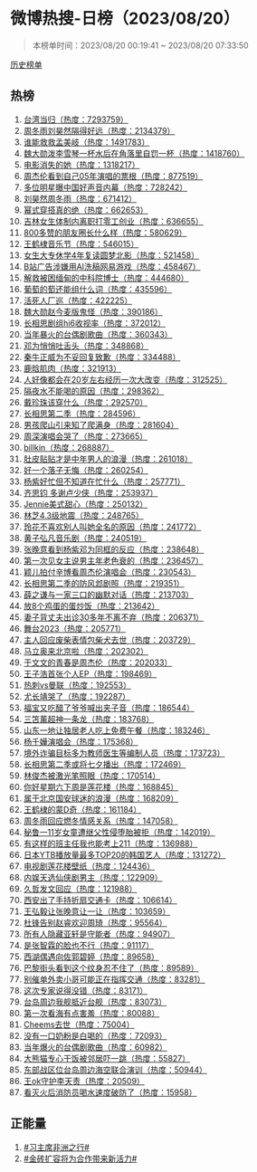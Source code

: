 <h1>
微博热搜-日榜（2023/08/20）
</h1>
<blockquote>
<p>
本榜单时间：2023/08/20 00:19:41 ~ 2023/08/20 07:33:50
</p>
</blockquote>
<p>
<a href="https://github.com/daifee/weibo-hot-search/tree/main/archives/daily">历史榜单</a>
</p>
<h2>
热榜
</h2>
<ol>

<li>
<a href="https://s.weibo.com/weibo?q=%23%E5%8F%B0%E6%B9%BE%E5%BD%93%E5%BD%92%23" target="weibo">
台湾当归（热度：7293759）
</a>
</li>

<li>
<a href="https://s.weibo.com/weibo?q=%23%E5%91%A8%E5%86%AC%E9%9B%A8%E5%88%98%E6%98%8A%E7%84%B6%E9%9A%94%E5%BE%97%E5%A5%BD%E8%BF%9C%23" target="weibo">
周冬雨刘昊然隔得好远（热度：2134379）
</a>
</li>

<li>
<a href="https://s.weibo.com/weibo?q=%23%E8%B0%81%E8%83%BD%E6%95%91%E6%95%91%E5%AD%9F%E7%BE%8E%E5%B2%90%23" target="weibo">
谁能救救孟美岐（热度：1491783）
</a>
</li>

<li>
<a href="https://s.weibo.com/weibo?q=%23%E9%AD%8F%E5%A4%A7%E5%8B%8B%E6%B3%BC%E6%9D%8E%E9%9B%AA%E7%90%B4%E4%B8%80%E6%9D%AF%E6%B0%B4%E5%90%8E%E5%9C%A8%E8%A7%92%E8%90%BD%E9%87%8C%E8%87%AA%E7%BD%9A%E4%B8%80%E6%9D%AF%23" target="weibo">
魏大勋泼李雪琴一杯水后在角落里自罚一杯（热度：1418760）
</a>
</li>

<li>
<a href="https://s.weibo.com/weibo?q=%23%E7%94%B5%E5%BD%B1%E6%B6%88%E5%A4%B1%E7%9A%84%E5%A5%B9%23" target="weibo">
电影消失的她（热度：1318217）
</a>
</li>

<li>
<a href="https://s.weibo.com/weibo?q=%23%E5%91%A8%E6%9D%B0%E4%BC%A6%E7%9C%8B%E5%88%B0%E8%87%AA%E5%B7%B105%E5%B9%B4%E6%BC%94%E5%94%B1%E7%9A%84%E7%A5%A8%E6%A0%B9%23" target="weibo">
周杰伦看到自己05年演唱的票根（热度：877519）
</a>
</li>

<li>
<a href="https://s.weibo.com/weibo?q=%23%E5%A4%9A%E4%BD%8D%E6%98%8E%E6%98%9F%E6%9B%9D%E4%B8%AD%E5%9B%BD%E5%A5%BD%E5%A3%B0%E9%9F%B3%E5%86%85%E5%B9%95%23" target="weibo">
多位明星曝中国好声音内幕（热度：728242）
</a>
</li>

<li>
<a href="https://s.weibo.com/weibo?q=%23%E5%88%98%E6%98%8A%E7%84%B6%E5%91%A8%E5%86%AC%E9%9B%A8%23" target="weibo">
刘昊然周冬雨（热度：671412）
</a>
</li>

<li>
<a href="https://s.weibo.com/weibo?q=%23%E5%B9%82%E5%BC%8F%E7%A9%BF%E6%90%AD%E7%9C%9F%E7%9A%84%E7%BB%9D%23" target="weibo">
幂式穿搭真的绝（热度：662653）
</a>
</li>

<li>
<a href="https://s.weibo.com/weibo?q=%23%E5%90%89%E6%9E%97%E5%A5%B3%E7%94%9F%E4%BD%93%E5%88%B6%E5%86%85%E7%A6%BB%E8%81%8C%E6%89%93%E9%9B%B6%E5%B7%A5%E5%88%9B%E4%B8%9A%23" target="weibo">
吉林女生体制内离职打零工创业（热度：636655）
</a>
</li>

<li>
<a href="https://s.weibo.com/weibo?q=%23800%E5%A4%9A%E8%B5%9E%E7%9A%84%E6%9C%8B%E5%8F%8B%E5%9C%88%E9%95%BF%E4%BB%80%E4%B9%88%E6%A0%B7%23" target="weibo">
800多赞的朋友圈长什么样（热度：580629）
</a>
</li>

<li>
<a href="https://s.weibo.com/weibo?q=%23%E7%8E%8B%E9%B9%A4%E6%A3%A3%E9%9F%B3%E4%B9%90%E8%8A%82%23" target="weibo">
王鹤棣音乐节（热度：546015）
</a>
</li>

<li>
<a href="https://s.weibo.com/weibo?q=%23%E5%A5%B3%E7%94%9F%E5%A4%A7%E4%B8%93%E4%BC%91%E5%AD%A64%E5%B9%B4%E5%A4%8D%E8%AF%BB%E5%9C%86%E6%A2%A6%E5%8C%97%E5%BD%B1%23" target="weibo">
女生大专休学4年复读圆梦北影（热度：521458）
</a>
</li>

<li>
<a href="https://s.weibo.com/weibo?q=%23B%E7%AB%99%E5%B9%BF%E5%91%8A%E6%B6%89%E5%AB%8C%E7%94%A8AI%E6%B4%97%E7%A8%BF%E7%BD%91%E6%98%93%E6%B8%B8%E6%88%8F%23" target="weibo">
B站广告涉嫌用AI洗稿网易游戏（热度：458467）
</a>
</li>

<li>
<a href="https://s.weibo.com/weibo?q=%23%E8%A7%A3%E6%95%91%E8%A2%AB%E5%9B%B0%E7%BC%85%E7%94%B8%E7%9A%84%E4%B8%AD%E7%A7%91%E9%99%A2%E5%8D%9A%E5%A3%AB%23" target="weibo">
解救被困缅甸的中科院博士（热度：444680）
</a>
</li>

<li>
<a href="https://s.weibo.com/weibo?q=%23%E8%91%A1%E8%90%84%E7%9A%84%E8%90%84%E8%BF%98%E8%83%BD%E7%BB%84%E4%BB%80%E4%B9%88%E8%AF%8D%23" target="weibo">
葡萄的萄还能组什么词（热度：435596）
</a>
</li>

<li>
<a href="https://s.weibo.com/weibo?q=%23%E6%B4%BB%E6%AD%BB%E4%BA%BA%E5%8E%82%E5%B7%A1%23" target="weibo">
活死人厂巡（热度：422225）
</a>
</li>

<li>
<a href="https://s.weibo.com/weibo?q=%23%E9%AD%8F%E5%A4%A7%E5%8B%8B%E8%B5%B5%E4%BB%8A%E9%BA%A6%E7%89%88%E9%AC%BC%E6%80%AA%23" target="weibo">
魏大勋赵今麦版鬼怪（热度：390186）
</a>
</li>

<li>
<a href="https://s.weibo.com/weibo?q=%23%E9%95%BF%E7%9B%B8%E6%80%9D%E5%89%A7%E7%BB%84hi6%E6%94%B6%E8%A7%86%E7%8E%87%23" target="weibo">
长相思剧组hi6收视率（热度：372012）
</a>
</li>

<li>
<a href="https://s.weibo.com/weibo?q=%23%E5%BD%93%E5%B9%B4%E6%9A%B4%E7%81%AB%E7%9A%84%E5%8F%B0%E5%81%B6%E5%89%A7%E6%AD%8C%E6%9B%B2%23" target="weibo">
当年暴火的台偶剧歌曲（热度：360343）
</a>
</li>

<li>
<a href="https://s.weibo.com/weibo?q=%23%E9%82%93%E4%B8%BA%E6%82%84%E6%82%84%E5%90%90%E8%88%8C%E5%A4%B4%23" target="weibo">
邓为悄悄吐舌头（热度：348868）
</a>
</li>

<li>
<a href="https://s.weibo.com/weibo?q=%23%E7%A7%A6%E7%89%9B%E6%AD%A3%E5%A8%81%E4%B8%BA%E4%B8%8D%E5%A6%A5%E5%9B%9E%E5%A4%8D%E8%87%B4%E6%AD%89%23" target="weibo">
秦牛正威为不妥回复致歉（热度：334488）
</a>
</li>

<li>
<a href="https://s.weibo.com/weibo?q=%23%E9%B9%BF%E6%99%97%E8%82%8C%E8%82%89%23" target="weibo">
鹿晗肌肉（热度：321913）
</a>
</li>

<li>
<a href="https://s.weibo.com/weibo?q=%23%E4%BA%BA%E5%A5%BD%E5%83%8F%E9%83%BD%E4%BC%9A%E5%9C%A820%E5%B2%81%E5%B7%A6%E5%8F%B3%E7%BB%8F%E5%8E%86%E4%B8%80%E6%AC%A1%E5%A4%A7%E6%94%B9%E5%8F%98%23" target="weibo">
人好像都会在20岁左右经历一次大改变（热度：312525）
</a>
</li>

<li>
<a href="https://s.weibo.com/weibo?q=%23%E9%9A%94%E5%A4%9C%E6%B0%B4%E4%B8%8D%E8%83%BD%E5%96%9D%E7%9A%84%E5%8E%9F%E5%9B%A0%23" target="weibo">
隔夜水不能喝的原因（热度：298362）
</a>
</li>

<li>
<a href="https://s.weibo.com/weibo?q=%23%E6%88%B4%E7%8F%8D%E7%8F%A0%E8%AF%A5%E7%A9%BF%E4%BB%80%E4%B9%88%23" target="weibo">
戴珍珠该穿什么（热度：292570）
</a>
</li>

<li>
<a href="https://s.weibo.com/weibo?q=%23%E9%95%BF%E7%9B%B8%E6%80%9D%E7%AC%AC%E4%BA%8C%E5%AD%A3%23" target="weibo">
长相思第二季（热度：284596）
</a>
</li>

<li>
<a href="https://s.weibo.com/weibo?q=%23%E7%94%B7%E5%AD%A9%E7%88%AC%E5%B1%B1%E5%BC%95%E6%9D%A5%E7%9F%A5%E4%BA%86%E7%88%AC%E6%BB%A1%E8%BA%AB%23" target="weibo">
男孩爬山引来知了爬满身（热度：281604）
</a>
</li>

<li>
<a href="https://s.weibo.com/weibo?q=%23%E5%91%A8%E6%B7%B1%E6%BC%94%E5%94%B1%E4%BC%9A%E5%93%AD%E4%BA%86%23" target="weibo">
周深演唱会哭了（热度：273665）
</a>
</li>

<li>
<a href="https://s.weibo.com/weibo?q=%23billkin%23" target="weibo">
billkin（热度：268887）
</a>
</li>

<li>
<a href="https://s.weibo.com/weibo?q=%23%E8%82%9A%E7%9A%AE%E8%B4%B4%E8%B4%B4%E6%89%8D%E6%98%AF%E4%B8%AD%E5%B9%B4%E7%94%B7%E4%BA%BA%E7%9A%84%E6%B5%AA%E6%BC%AB%23" target="weibo">
肚皮贴贴才是中年男人的浪漫（热度：261018）
</a>
</li>

<li>
<a href="https://s.weibo.com/weibo?q=%23%E5%A5%BD%E4%B8%80%E4%B8%AA%E8%90%BD%E5%AD%90%E6%97%A0%E6%82%94%23" target="weibo">
好一个落子无悔（热度：260254）
</a>
</li>

<li>
<a href="https://s.weibo.com/weibo?q=%23%E6%9D%A8%E7%B4%AB%E5%A5%BD%E5%BF%99%E4%BD%86%E4%B8%8D%E7%9F%A5%E9%81%93%E5%9C%A8%E5%BF%99%E4%BB%80%E4%B9%88%23" target="weibo">
杨紫好忙但不知道在忙什么（热度：257771）
</a>
</li>

<li>
<a href="https://s.weibo.com/weibo?q=%23%E9%BD%90%E6%80%9D%E9%92%A7%20%E5%A4%9A%E8%B0%A2%E5%8D%A2%E5%B0%91%E4%BE%A0%23" target="weibo">
齐思钧 多谢卢少侠（热度：253937）
</a>
</li>

<li>
<a href="https://s.weibo.com/weibo?q=%23Jennie%E7%BE%8E%E5%BC%8F%E7%94%9C%E5%BF%83%23" target="weibo">
Jennie美式甜心（热度：250132）
</a>
</li>

<li>
<a href="https://s.weibo.com/weibo?q=%23%E6%9E%97%E8%8A%9D4.3%E7%BA%A7%E5%9C%B0%E9%9C%87%23" target="weibo">
林芝4.3级地震（热度：248765）
</a>
</li>

<li>
<a href="https://s.weibo.com/weibo?q=%23%E7%8E%B2%E8%8A%B1%E4%B8%8D%E5%96%9C%E6%AC%A2%E5%88%AB%E4%BA%BA%E5%8F%AB%E5%A5%B9%E5%85%A8%E5%90%8D%E7%9A%84%E5%8E%9F%E5%9B%A0%23" target="weibo">
玲花不喜欢别人叫她全名的原因（热度：241772）
</a>
</li>

<li>
<a href="https://s.weibo.com/weibo?q=%23%E9%BB%84%E5%AD%90%E5%BC%98%E5%87%A1%E9%9F%B3%E4%B9%90%E5%89%A7%23" target="weibo">
黄子弘凡音乐剧（热度：240519）
</a>
</li>

<li>
<a href="https://s.weibo.com/weibo?q=%23%E5%BC%A0%E6%99%9A%E6%84%8F%E7%9C%8B%E5%88%B0%E6%9D%A8%E7%B4%AB%E9%82%93%E4%B8%BA%E5%90%8C%E6%A1%86%E7%9A%84%E5%8F%8D%E5%BA%94%23" target="weibo">
张晚意看到杨紫邓为同框的反应（热度：238648）
</a>
</li>

<li>
<a href="https://s.weibo.com/weibo?q=%23%E7%AC%AC%E4%B8%80%E6%AC%A1%E8%A7%81%E5%A5%B3%E4%B8%BB%E8%AF%B4%E7%94%B7%E4%B8%BB%E5%B9%B4%E8%80%81%E8%89%B2%E8%A1%B0%E7%9A%84%23" target="weibo">
第一次见女主说男主年老色衰的（热度：236457）
</a>
</li>

<li>
<a href="https://s.weibo.com/weibo?q=%23%E9%A2%96%E5%84%BF%E6%8B%8D%E4%BB%98%E8%BE%9B%E5%8D%9A%E7%9C%8B%E5%91%A8%E6%9D%B0%E4%BC%A6%E6%BC%94%E5%94%B1%E4%BC%9A%23" target="weibo">
颖儿拍付辛博看周杰伦演唱会（热度：230543）
</a>
</li>

<li>
<a href="https://s.weibo.com/weibo?q=%23%E9%95%BF%E7%9B%B8%E6%80%9D%E7%AC%AC%E4%BA%8C%E5%AD%A3%E7%9A%84%E9%98%B2%E9%A3%8E%E9%82%B6%E5%89%A7%E7%85%A7%23" target="weibo">
长相思第二季的防风邶剧照（热度：219351）
</a>
</li>

<li>
<a href="https://s.weibo.com/weibo?q=%23%E8%96%9B%E4%B9%8B%E8%B0%A6%E4%B8%8E%E4%B8%80%E5%AE%B6%E4%B8%89%E5%8F%A3%E7%9A%84%E5%B9%BD%E9%BB%98%E5%AF%B9%E8%AF%9D%23" target="weibo">
薛之谦与一家三口的幽默对话（热度：213703）
</a>
</li>

<li>
<a href="https://s.weibo.com/weibo?q=%23%E6%94%BE8%E4%B8%AA%E9%B8%A1%E8%9B%8B%E7%9A%84%E8%9B%8B%E7%82%92%E9%A5%AD%23" target="weibo">
放8个鸡蛋的蛋炒饭（热度：213642）
</a>
</li>

<li>
<a href="https://s.weibo.com/weibo?q=%23%E5%A6%BB%E5%AD%90%E8%83%8C%E4%B8%88%E5%A4%AB%E5%87%BA%E8%AF%8A30%E5%A4%9A%E5%B9%B4%E4%B8%8D%E7%A6%BB%E4%B8%8D%E5%BC%83%23" target="weibo">
妻子背丈夫出诊30多年不离不弃（热度：206371）
</a>
</li>

<li>
<a href="https://s.weibo.com/weibo?q=%23%E8%88%9E%E5%8F%B02023%23" target="weibo">
舞台2023（热度：205771）
</a>
</li>

<li>
<a href="https://s.weibo.com/weibo?q=%23%E4%B8%BB%E4%BA%BA%E5%9B%9E%E5%BA%94%E5%BA%9F%E6%9F%B4%E8%A1%A8%E6%83%85%E5%8C%85%E6%9F%B4%E7%8A%AC%E5%8E%BB%E4%B8%96%23" target="weibo">
主人回应废柴表情包柴犬去世（热度：203729）
</a>
</li>

<li>
<a href="https://s.weibo.com/weibo?q=%23%E9%A9%AC%E7%AB%8B%E5%A5%A5%E6%9D%A5%E5%8C%97%E4%BA%AC%E5%95%A6%23" target="weibo">
马立奥来北京啦（热度：202302）
</a>
</li>

<li>
<a href="https://s.weibo.com/weibo?q=%23%E4%BA%8E%E6%96%87%E6%96%87%E7%9A%84%E9%9D%92%E6%98%A5%E6%98%AF%E5%91%A8%E6%9D%B0%E4%BC%A6%23" target="weibo">
于文文的青春是周杰伦（热度：202033）
</a>
</li>

<li>
<a href="https://s.weibo.com/weibo?q=%23%E7%8E%8B%E5%AD%90%E6%B5%A9%E9%A6%96%E5%BC%A0%E4%B8%AA%E4%BA%BAEP%23" target="weibo">
王子浩首张个人EP（热度：198469）
</a>
</li>

<li>
<a href="https://s.weibo.com/weibo?q=%23%E7%83%AD%E5%88%BAvs%E6%9B%BC%E8%81%94%23" target="weibo">
热刺vs曼联（热度：192553）
</a>
</li>

<li>
<a href="https://s.weibo.com/weibo?q=%23%E5%B0%A4%E9%95%BF%E9%9D%96%E5%93%AD%E4%BA%86%23" target="weibo">
尤长靖哭了（热度：192287）
</a>
</li>

<li>
<a href="https://s.weibo.com/weibo?q=%23%E7%A6%8F%E5%AE%9D%E5%8F%88%E5%90%83%E9%86%8B%E4%BA%86%E7%88%B7%E7%88%B7%E5%96%8A%E5%87%BA%E5%A4%B9%E5%AD%90%E9%9F%B3%23" target="weibo">
福宝又吃醋了爷爷喊出夹子音（热度：186544）
</a>
</li>

<li>
<a href="https://s.weibo.com/weibo?q=%23%E4%B8%89%E7%AC%98%E8%96%B0%E8%B6%85%E7%A5%9E%E4%B8%80%E6%9D%A1%E9%BE%99%23" target="weibo">
三笘薰超神一条龙（热度：183768）
</a>
</li>

<li>
<a href="https://s.weibo.com/weibo?q=%23%E5%B1%B1%E4%B8%9C%E4%B8%80%E5%9C%B0%E8%AE%A9%E7%8B%AC%E5%B1%85%E8%80%81%E4%BA%BA%E5%90%83%E4%B8%8A%E5%85%8D%E8%B4%B9%E5%8D%88%E9%A4%90%23" target="weibo">
山东一地让独居老人吃上免费午餐（热度：183246）
</a>
</li>

<li>
<a href="https://s.weibo.com/weibo?q=%23%E6%9D%A8%E5%8D%83%E5%AC%85%E6%BC%94%E5%94%B1%E4%BC%9A%23" target="weibo">
杨千嬅演唱会（热度：175368）
</a>
</li>

<li>
<a href="https://s.weibo.com/weibo?q=%23%E5%A2%83%E5%A4%96%E8%AF%88%E9%AA%97%E7%9B%AE%E6%A0%87%E5%A4%9A%E4%B8%BA%E6%95%99%E5%B8%88%E5%8C%BB%E7%94%9F%E7%AD%89%E7%BC%96%E5%88%B6%E4%BA%BA%E5%91%98%23" target="weibo">
境外诈骗目标多为教师医生等编制人员（热度：173723）
</a>
</li>

<li>
<a href="https://s.weibo.com/weibo?q=%23%E9%95%BF%E7%9B%B8%E6%80%9D%E7%AC%AC%E4%BA%8C%E5%AD%A3%E6%88%96%E5%B0%86%E4%B8%83%E5%A4%95%E6%92%AD%E5%87%BA%23" target="weibo">
长相思第二季或将七夕播出（热度：172469）
</a>
</li>

<li>
<a href="https://s.weibo.com/weibo?q=%23%E6%9E%97%E4%BF%8A%E6%9D%B0%E8%A2%AB%E6%BF%80%E5%85%89%E7%AC%94%E7%85%A7%E7%9C%BC%23" target="weibo">
林俊杰被激光笔照眼（热度：170514）
</a>
</li>

<li>
<a href="https://s.weibo.com/weibo?q=%23%E4%BD%A0%E5%A5%BD%E6%98%9F%E6%9C%9F%E5%85%AD%E4%B8%8B%E5%91%A8%E6%98%AF%E8%8E%B2%E8%8A%B1%E6%A5%BC%23" target="weibo">
你好星期六下周是莲花楼（热度：168845）
</a>
</li>

<li>
<a href="https://s.weibo.com/weibo?q=%23%E5%B1%9E%E4%BA%8E%E5%8C%97%E4%BA%AC%E5%9B%BD%E5%AE%89%E7%90%83%E8%BF%B7%E7%9A%84%E6%B5%AA%E6%BC%AB%23" target="weibo">
属于北京国安球迷的浪漫（热度：168209）
</a>
</li>

<li>
<a href="https://s.weibo.com/weibo?q=%23%E7%8E%8B%E9%B9%A4%E6%A3%A3%E7%9A%84%E8%92%99D%E5%A5%87%23" target="weibo">
王鹤棣的蒙D奇（热度：161184）
</a>
</li>

<li>
<a href="https://s.weibo.com/weibo?q=%23%E5%91%A8%E5%86%AC%E9%9B%A8%E5%9B%9E%E5%BA%94%E7%87%83%E5%86%AC%E6%83%85%E6%84%9F%E5%85%B3%E7%B3%BB%23" target="weibo">
周冬雨回应燃冬情感关系（热度：147058）
</a>
</li>

<li>
<a href="https://s.weibo.com/weibo?q=%23%E7%A7%98%E9%B2%81%E4%B8%8011%E5%B2%81%E5%A5%B3%E7%AB%A5%E9%81%AD%E7%BB%A7%E7%88%B6%E6%80%A7%E4%BE%B5%E5%A0%95%E8%83%8E%E8%A2%AB%E6%8B%92%23" target="weibo">
秘鲁一11岁女童遭继父性侵堕胎被拒（热度：142019）
</a>
</li>

<li>
<a href="https://s.weibo.com/weibo?q=%23%E6%9C%89%E8%BF%99%E6%A0%B7%E7%9A%84%E7%8F%AD%E4%B8%BB%E4%BB%BB%E6%88%91%E4%B9%9F%E8%83%BD%E8%80%83%E4%B8%8A211%23" target="weibo">
有这样的班主任我也能考上211（热度：136988）
</a>
</li>

<li>
<a href="https://s.weibo.com/weibo?q=%23%E6%97%A5%E6%9C%ACYTB%E6%92%AD%E6%94%BE%E9%87%8F%E6%9C%80%E5%A4%9ATOP20%E7%9A%84%E9%9F%A9%E5%9B%BD%E8%89%BA%E4%BA%BA%23" target="weibo">
日本YTB播放量最多TOP20的韩国艺人（热度：131272）
</a>
</li>

<li>
<a href="https://s.weibo.com/weibo?q=%23%E7%94%B5%E8%A7%86%E5%89%A7%E8%8E%B2%E8%8A%B1%E6%A5%BC%E5%A3%81%E7%BA%B8%23" target="weibo">
电视剧莲花楼壁纸（热度：124436）
</a>
</li>

<li>
<a href="https://s.weibo.com/weibo?q=%23%E5%86%85%E5%A8%B1%E5%A4%A9%E9%80%89%E4%BB%99%E4%BE%A0%E5%89%A7%E7%94%B7%E4%B8%BB%23" target="weibo">
内娱天选仙侠剧男主（热度：122909）
</a>
</li>

<li>
<a href="https://s.weibo.com/weibo?q=%23%E4%B9%85%E5%93%B2%E5%8F%91%E6%96%87%E5%9B%9E%E5%BA%94%23" target="weibo">
久哲发文回应（热度：121988）
</a>
</li>

<li>
<a href="https://s.weibo.com/weibo?q=%23%E8%A5%BF%E5%AE%89%E5%87%BA%E4%BA%86%E6%89%8B%E6%8C%81%E6%8A%98%E6%89%87%E4%BA%A4%E9%80%9A%E5%8D%A1%23" target="weibo">
西安出了手持折扇交通卡（热度：106614）
</a>
</li>

<li>
<a href="https://s.weibo.com/weibo?q=%23%E7%8E%8B%E5%BC%98%E6%AF%85%E8%AE%A9%E5%BC%A0%E6%99%9A%E6%84%8F%E8%AE%A9%E4%B8%80%E8%AE%A9%23" target="weibo">
王弘毅让张晚意让一让（热度：103659）
</a>
</li>

<li>
<a href="https://s.weibo.com/weibo?q=%23%E6%9D%9C%E9%94%8B%E5%91%8A%E5%88%AB%E8%B5%B5%E7%9D%BF%E6%AC%A2%E8%BF%8E%E5%91%A8%E7%90%A6%23" target="weibo">
杜锋告别赵睿欢迎周琦（热度：95564）
</a>
</li>

<li>
<a href="https://s.weibo.com/weibo?q=%23%E6%89%80%E6%9C%89%E4%BA%BA%E9%9A%90%E8%97%8F%E4%BA%9A%E8%BD%A9%E6%98%AF%E5%AE%88%E8%83%BD%E8%80%85%23" target="weibo">
所有人隐藏亚轩是守能者（热度：94907）
</a>
</li>

<li>
<a href="https://s.weibo.com/weibo?q=%23%E6%98%AF%E5%BC%A0%E6%99%BA%E9%9C%96%E7%9A%84%E8%84%B8%E4%B9%9F%E4%B8%8D%E8%A1%8C%23" target="weibo">
是张智霖的脸也不行（热度：91117）
</a>
</li>

<li>
<a href="https://s.weibo.com/weibo?q=%23%E8%A5%BF%E6%B9%96%E5%81%B6%E9%81%87%E5%90%91%E4%BD%90%E9%83%AD%E7%A2%A7%E5%A9%B7%23" target="weibo">
西湖偶遇向佐郭碧婷（热度：89658）
</a>
</li>

<li>
<a href="https://s.weibo.com/weibo?q=%23%E5%B7%B4%E9%BB%8E%E8%A1%97%E5%A4%B4%E7%9C%8B%E5%88%B0%E8%BF%99%E4%B8%AA%E7%BA%B9%E8%BA%AB%E5%BF%8D%E4%B8%8D%E4%BD%8F%E4%BA%86%23" target="weibo">
巴黎街头看到这个纹身忍不住了（热度：89589）
</a>
</li>

<li>
<a href="https://s.weibo.com/weibo?q=%23%E5%88%AB%E5%82%AC%E5%8D%95%E5%A4%96%E5%8D%96%E5%B0%8F%E5%93%A5%E5%8F%AF%E8%83%BD%E6%AD%A3%E5%9C%A8%E6%8C%87%E6%8C%A5%E4%BA%A4%E9%80%9A%23" target="weibo">
别催单外卖小哥可能正在指挥交通（热度：83281）
</a>
</li>

<li>
<a href="https://s.weibo.com/weibo?q=%23%E8%BF%99%E6%AC%A1%E4%B8%93%E5%AE%B6%E8%AF%B4%E5%BE%97%E6%B2%A1%E9%94%99%23" target="weibo">
这次专家说得没错（热度：83171）
</a>
</li>

<li>
<a href="https://s.weibo.com/weibo?q=%23%E5%8F%B0%E5%B2%9B%E5%91%A8%E8%BE%B9%E6%88%91%E8%88%B0%E6%8A%B5%E8%BF%91%E5%8F%B0%E8%88%B0%23" target="weibo">
台岛周边我舰抵近台舰（热度：83073）
</a>
</li>

<li>
<a href="https://s.weibo.com/weibo?q=%23%E7%AC%AC%E4%B8%80%E6%AC%A1%E7%9C%8B%E6%B5%B7%E6%9C%89%E7%82%B9%E5%AE%B3%E7%BE%9E%23" target="weibo">
第一次看海有点害羞（热度：80088）
</a>
</li>

<li>
<a href="https://s.weibo.com/weibo?q=%23Cheems%E5%8E%BB%E4%B8%96%23" target="weibo">
Cheems去世（热度：75004）
</a>
</li>

<li>
<a href="https://s.weibo.com/weibo?q=%23%E6%B2%A1%E6%9C%89%E4%B8%80%E5%8F%A3%E5%A5%B6%E7%B2%89%E6%98%AF%E7%99%BD%E5%96%9D%E7%9A%84%23" target="weibo">
没有一口奶粉是白喝的（热度：72093）
</a>
</li>

<li>
<a href="https://s.weibo.com/weibo?q=%23%E5%BD%93%E5%B9%B4%E7%88%86%E7%81%AB%E7%9A%84%E5%8F%B0%E5%81%B6%E5%89%A7%E6%AD%8C%E6%9B%B2%23" target="weibo">
当年爆火的台偶剧歌曲（热度：60982）
</a>
</li>

<li>
<a href="https://s.weibo.com/weibo?q=%23%E5%A4%A7%E7%86%8A%E7%8C%AB%E4%B8%93%E5%BF%83%E5%B9%B2%E9%A5%AD%E8%A2%AB%E9%82%BB%E5%B1%85%E5%90%93%E4%B8%80%E8%B7%B3%23" target="weibo">
大熊猫专心干饭被邻居吓一跳（热度：55827）
</a>
</li>

<li>
<a href="https://s.weibo.com/weibo?q=%23%E4%B8%9C%E9%83%A8%E6%88%98%E5%8C%BA%E4%BD%8D%E5%8F%B0%E5%B2%9B%E5%91%A8%E8%BE%B9%E6%B5%B7%E7%A9%BA%E8%81%94%E5%90%88%E6%BC%94%E8%AE%AD%23" target="weibo">
东部战区位台岛周边海空联合演训（热度：50944）
</a>
</li>

<li>
<a href="https://s.weibo.com/weibo?q=%23%E7%8E%8Bok%E5%AE%88%E6%8A%A4%E6%9D%8E%E5%A4%A9%E8%B4%A3%23" target="weibo">
王ok守护李天责（热度：20509）
</a>
</li>

<li>
<a href="https://s.weibo.com/weibo?q=%23%E7%9C%8B%E7%81%AD%E7%81%AB%E5%90%8E%E6%B6%88%E9%98%B2%E5%91%98%E5%96%9D%E6%B0%B4%E9%80%9F%E5%BA%A6%E7%A0%B4%E9%98%B2%E4%BA%86%23" target="weibo">
看灭火后消防员喝水速度破防了（热度：15958）
</a>
</li>

</ol>
<h2>
正能量
</h2>
<ol>

<li>
<a href="https://s.weibo.com/weibo?q=%23%23%E4%B9%A0%E4%B8%BB%E5%B8%AD%E9%9D%9E%E6%B4%B2%E4%B9%8B%E8%A1%8C%23%23" target="weibo">
#习主席非洲之行#
</a>
</li>

<li>
<a href="https://s.weibo.com/weibo?q=%23%23%E9%87%91%E7%A0%96%E6%89%A9%E5%AE%B9%E5%B0%86%E4%B8%BA%E5%90%88%E4%BD%9C%E5%B8%A6%E6%9D%A5%E6%96%B0%E6%B4%BB%E5%8A%9B%23%23" target="weibo">
#金砖扩容将为合作带来新活力#
</a>
</li>

</ol>